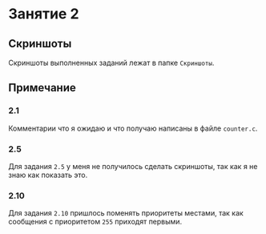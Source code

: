 # Занятие 2

## Скриншоты
Скриншоты выполненных заданий лежат в папке `Скриншоты`.

## Примечание

### 2.1
Комментарии что я ожидаю и что получаю написаны в файле `counter.c`.

### 2.5
Для задания `2.5` у меня не получилось сделать скриншоты, так как я не знаю как показать это.

### 2.10
Для задания `2.10` пришлось поменять приоритеты местами, так как сообщения с приоритетом `255` приходят первыми.

